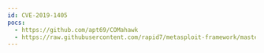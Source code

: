 ```yaml
---
id: CVE-2019-1405
pocs:
  - https://github.com/apt69/COMahawk
  - https://raw.githubusercontent.com/rapid7/metasploit-framework/master/modules/exploits/windows/local/comahawk.rb
---
```

